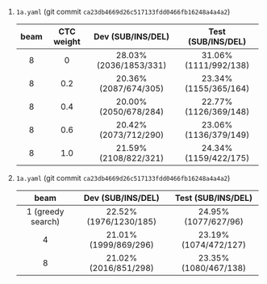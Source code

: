 1. `1a.yaml` (git commit `ca23db4669d26c517133fdd0466fb16248a4a4a2`)

    | beam | CTC weight | Dev (SUB/INS/DEL) | Test (SUB/INS/DEL) |
    |:---:|:---:|:---:|:---:|
    | 8 | 0 | 28.03% (2036/1853/331) | 31.06% (1111/992/138) |
    | 8 | 0.2 | 20.36% (2087/674/305) | 23.34% (1155/365/164) |
    | 8 | 0.4 | 20.00% (2050/678/284) | 22.77% (1126/369/148) |
    | 8 | 0.6 | 20.42% (2073/712/290) | 23.06% (1136/379/149) |
    | 8 | 1.0 | 21.59% (2108/822/321) | 24.34% (1159/422/175) |

1. `1a.yaml` (git commit `ca23db4669d26c517133fdd0466fb16248a4a4a2`)

    | beam | Dev (SUB/INS/DEL) | Test (SUB/INS/DEL) |
    |:---:|:---:|:---:|
    | 1 (greedy search) | 22.52% (1976/1230/185) | 24.95% (1077/627/96) |
    | 4 | 21.01% (1999/869/296) | 23.19% (1074/472/127) |
    | 8 | 21.02% (2016/851/298) | 23.35% (1080/467/138) |

